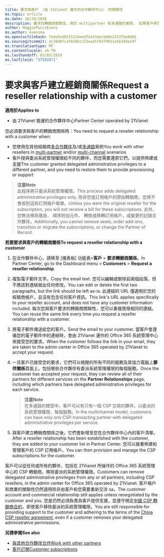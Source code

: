 ```yaml
---
title: 要求與客戶 （由 21Vianet 運作的合作夥伴中心） 的關聯性
ms.topic: article
ms.date: 10/29/2018
description: 要求的轉銷商關聯性，用於 multipartner 和多通路的案例。 如果客戶將您的委派管理員權限移除，而您必須還原那些權限以提供佈建或支援時，這也會很有用。
author: MaggiePucciEvans
ms.author: evansma
ms.openlocfilehash: 7e4a5edb51521beedfda33aecb88e215375e0d86
ms.sourcegitcommit: 4c34d6fcaf020bcc53eaa5f0379011a56149a14f
ms.translationtype: MT
ms.contentlocale: zh-TW
ms.lasthandoff: 03/05/2019
ms.locfileid: "57583971"
---
```

# <a name="request-a-reseller-relationship-with-a-customer"></a><span data-ttu-id="bdaca-104">要求與客戶建立經銷商關係</span><span class="sxs-lookup"><span data-stu-id="bdaca-104">Request a reseller relationship with a customer</span></span>

<span data-ttu-id="bdaca-105">**適用於**</span><span class="sxs-lookup"><span data-stu-id="bdaca-105">**Applies to**</span></span>

-   <span data-ttu-id="bdaca-106">由 21Vianet 營運的合作夥伴中心</span><span class="sxs-lookup"><span data-stu-id="bdaca-106">Partner Center operated by 21Vianet</span></span>

<span data-ttu-id="bdaca-107">您必須要求與客戶的轉銷商關係時：</span><span class="sxs-lookup"><span data-stu-id="bdaca-107">You need to request a reseller relationship with a customer when:</span></span>

-   <span data-ttu-id="bdaca-108">您使用在其他經銷商[多合作夥伴](multipartner.md)及/或[多通路](multichannel.md)案例</span><span class="sxs-lookup"><span data-stu-id="bdaca-108">You work with other resellers in [multi-partner](multipartner.md) and/or [multi-channel](multichannel.md) scenarios</span></span>
-   <span data-ttu-id="bdaca-109">客戶授與委派系統管理權限給不同的夥伴，而您需要還原它們，以提供佈建或支援</span><span class="sxs-lookup"><span data-stu-id="bdaca-109">The customer granted delegated administrative privileges to a different partner, and you need to restore them to provide provisioning or support</span></span>

><span data-ttu-id="bdaca-110">**注意**</span><span class="sxs-lookup"><span data-stu-id="bdaca-110">**Note**</span></span><br> <span data-ttu-id="bdaca-111">此程序將只委派系統管理權限。</span><span class="sxs-lookup"><span data-stu-id="bdaca-111">This process adds delegated administrative privileges only.</span></span> <span data-ttu-id="bdaca-112">除非您是訂用帳戶的原始轉銷商，您將不會收到這些訂用帳戶帳單。</span><span class="sxs-lookup"><span data-stu-id="bdaca-112">Unless you were the original reseller for the subscription, you will not receive a bill for these subscriptions.</span></span> <span data-ttu-id="bdaca-113">此外，您無法移除基座、 順序附加元件、 轉換或移轉訂用帳戶，或變更的記錄合作夥伴。</span><span class="sxs-lookup"><span data-stu-id="bdaca-113">Additionally, you cannot remove seats, order add-ons, transition or migrate the subscriptions, or change the Partner of Record.</span></span>

<a href="" id="requestarelationship"></a>
<span data-ttu-id="bdaca-114">**若要要求與客戶的轉銷商關係**</span><span class="sxs-lookup"><span data-stu-id="bdaca-114">**To request a reseller relationship with a customer**</span></span>

1.  <span data-ttu-id="bdaca-115">在合作夥伴中心，請移至 [儀表板] 功能表&gt;**客戶** &gt; **要求轉銷商關係**。</span><span class="sxs-lookup"><span data-stu-id="bdaca-115">In Partner Center, go to the Dashboard menu &gt; **Customers** &gt; **Request a reseller relationship**.</span></span>
2.  <span data-ttu-id="bdaca-116">複製電子郵件文字。</span><span class="sxs-lookup"><span data-stu-id="bdaca-116">Copy the email text.</span></span> <span data-ttu-id="bdaca-117">您可以編輯或刪除前兩個段落，但不應該對連結做出任何修改。</span><span class="sxs-lookup"><span data-stu-id="bdaca-117">You can edit or delete the first two paragraphs, but the link should be left as-is.</span></span> <span data-ttu-id="bdaca-118">此連結的 URL 僅適用於您的經銷商帳戶，且沒有包含任何客戶資訊。</span><span class="sxs-lookup"><span data-stu-id="bdaca-118">This link's URL applies specifically to your reseller account, and does not have any customer information included.</span></span> <span data-ttu-id="bdaca-119">每次您與客戶要求的轉銷商關聯性，您可以重複使用相同的連結。</span><span class="sxs-lookup"><span data-stu-id="bdaca-119">You can reuse the same link every time you request a reseller relationship with a customer.</span></span>
3.  <span data-ttu-id="bdaca-120">將電子郵件傳送給您的客戶。</span><span class="sxs-lookup"><span data-stu-id="bdaca-120">Send the email to your customer.</span></span> <span data-ttu-id="bdaca-121">當客戶會遵循您的電子郵件中的連結時，會由 21Vianet 運作的 Office 365 系統管理中心來接受您的要求。</span><span class="sxs-lookup"><span data-stu-id="bdaca-121">When the customer follows the link in your email, they are taken to the admin center in Office 365 operated by 21Vianet to accept your request.</span></span>
4.  <span data-ttu-id="bdaca-122">一旦客戶已接受您的要求，它們可以檢閱的所有不同的服務及其協力電腦上**夥伴關係**頁面上，包括哪些合作夥伴有委派系統管理權限的每個服務。</span><span class="sxs-lookup"><span data-stu-id="bdaca-122">Once the customer has accepted your request, they can review all of their partners for different services on the **Partner Relationships** page, including which partners have delegated administrative privileges for each service.</span></span>

    ><span data-ttu-id="bdaca-123">**注意**</span><span class="sxs-lookup"><span data-stu-id="bdaca-123">**Note**</span></span><br> <span data-ttu-id="bdaca-124">在多通路的模型中，客戶可以有只有一個 CSP 交易的夥伴，以委派的系統管理權限，每個服務。</span><span class="sxs-lookup"><span data-stu-id="bdaca-124">In the multichannel model, customers can have only one CSP-transacting partner with delegated administrative privileges per service.</span></span> 
    
5.  <span data-ttu-id="bdaca-125">與客戶建立轉銷商關係之後，它們會新增至您在合作夥伴中心內的客戶清單。</span><span class="sxs-lookup"><span data-stu-id="bdaca-125">After a reseller relationship has been established with the customer, they are added to your customer list in Partner Center.</span></span> <span data-ttu-id="bdaca-126">您可以接著佈建和管理客戶的 CSP 訂用帳戶。</span><span class="sxs-lookup"><span data-stu-id="bdaca-126">You can then provision and manage the CSP subscriptions for the customer.</span></span>

<span data-ttu-id="bdaca-127">客戶可以從任何或所有的夥伴，包括在 21Vianet 所操作的 Office 365 系統管理中心的 CSP 轉銷商，移除委派的系統管理權限。</span><span class="sxs-lookup"><span data-stu-id="bdaca-127">Customers can remove delegated administrative privileges from any or all partners, including CSP resellers, in the admin center for Office 365 operated by 21Vianet.</span></span> <span data-ttu-id="bdaca-128">客戶帳戶和商業的關聯性仍然適用除非由客戶和您需要重新交涉 sa。</span><span class="sxs-lookup"><span data-stu-id="bdaca-128">The customer account and commercial relationship still applies unless renegotiated by the customer and you.</span></span> <span data-ttu-id="bdaca-129">您是仍然必須負責為客戶提供支援，並遵守規定[中國 CSP 轉銷商合約](https://www.21vbluecloud.com/office365/ResellerAgr/)，即使客戶移除委派的系統管理權限。</span><span class="sxs-lookup"><span data-stu-id="bdaca-129">You are still responsible for providing support to the customer and adhering to the terms of the [China CSP reseller agreement](https://www.21vbluecloud.com/office365/ResellerAgr/), even if a customer removes your delegated administrative permissions.</span></span> 

<span data-ttu-id="bdaca-130">**另請參閱**</span><span class="sxs-lookup"><span data-stu-id="bdaca-130">**See also**</span></span>

-   [<span data-ttu-id="bdaca-131">與其他合作夥伴合作</span><span class="sxs-lookup"><span data-stu-id="bdaca-131">Work with other partners</span></span>](work-with-other-partners.md)
-   [<span data-ttu-id="bdaca-132">客戶訂閱</span><span class="sxs-lookup"><span data-stu-id="bdaca-132">Customer subscriptions</span></span>](customer-subscriptions.md)

 

 




